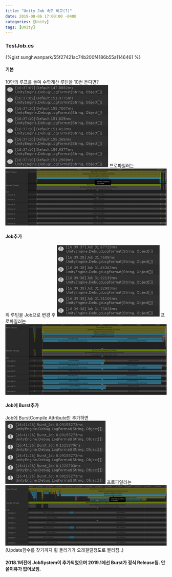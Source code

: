 ```yaml
---
title: "Unity Job 속도 비교(?)"
date: 2019-08-06 17:00:00 -0400
categories: [Unity]
tags: [Unity]
---
```


### TestJob.cs
{%gist sunghwanpark/55f27421ac74b200f4186b55a1146461 %}

#### 기본
10만의 루프를 돌며 수학계산 루틴을 10번 돈다면?
![_](https://raw.githubusercontent.com/sunghwanpark/sunghwanpark.github.io/master/_data/default.png)
프로파일러는
![_](https://raw.githubusercontent.com/sunghwanpark/sunghwanpark.github.io/master/_data/default_profiler.png)

#### Job추가
위 루틴을 Job으로 변경 후
![_](https://raw.githubusercontent.com/sunghwanpark/sunghwanpark.github.io/master/_data/job.png)
프로파일러는
![_](https://raw.githubusercontent.com/sunghwanpark/sunghwanpark.github.io/master/_data/job_profiler.png)

#### Job에 Burst추가
Job에 BurstCompile Attribute만 추가하면
![_](https://raw.githubusercontent.com/sunghwanpark/sunghwanpark.github.io/master/_data/burst+job.png)
프로파일러는
![_](https://raw.githubusercontent.com/sunghwanpark/sunghwanpark.github.io/master/_data/burst+job_profiler.png)
(Update함수를 찾기까지 휠 돌리기가 오래걸릴정도로 빨라짐..)

#### 2018.1버전에 JobSystem이 추가되었으며 2019.1에선 Burst가 정식 Release됨. 안쓸이유가 없어보임.
